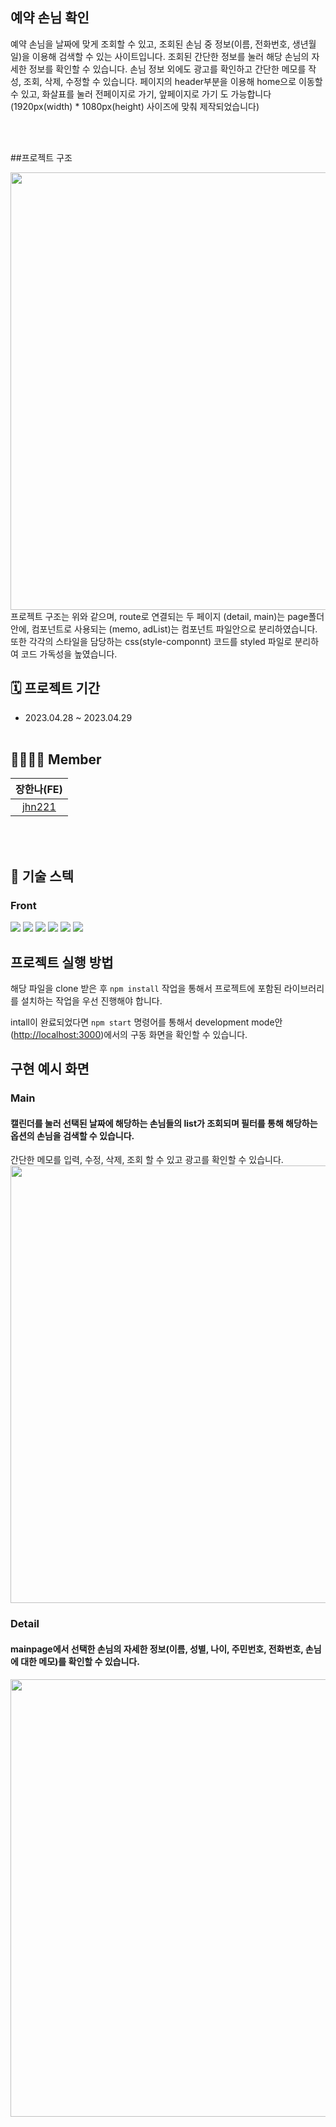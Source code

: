 ## 예약 손님 확인

예약 손님을 날짜에 맞게 조회할 수 있고, 조회된 손님 중 정보(이름, 전화번호, 생년월일)을 이용해 검색할 수 있는 사이트입니다.
조회된 간단한 정보를 눌러 해당 손님의 자세한 정보를 확인할 수 있습니다.
손님 정보 외에도 광고를 확인하고 간단한 메모를 작성, 조회, 삭제, 수정할 수 있습니다.
페이지의 header부분을 이용해 home으로 이동할 수 있고, 화살표를 눌러 전페이지로 가기, 앞페이지로 가기 도 가능합니다
(1920px(width) * 1080px(height) 사이즈에 맞춰 제작되었습니다)

</br></br>

##프로젝트 구조

<img src = https://user-images.githubusercontent.com/98151533/235186534-424a0ef8-c3cd-4d31-9a0b-0226e7eedcca.png width = "700">
 프로젝트 구조는 위와 같으며, route로 연결되는 두 페이지 (detail, main)는 page폴더 안에, 컴포넌트로 사용되는 (memo, adList)는 컴포넌트 파일안으로 분리하였습니다.
 또한 각각의 스타일을 담당하는 css(style-componnt) 코드를 styled 파일로 분리하여 코드 가독성을 높였습니다.
 

## 🗓️ 프로젝트 기간
- 2023.04.28 ~ 2023.04.29
</br></br>

## 👨‍👩‍👧‍👦 Member

| 장한나(FE) |
|       :-: |
| [jhn221](https://github.com/jhn221) |
</br></br>

## :low_brightness: 기술 스텍

### Front

<img src="https://img.shields.io/badge/react-61DAFB?style=for-the-badge&logo=react&logoColor=black"> <img src="https://img.shields.io/badge/styledcomponents-DB7093?style=for-the-badge&logo=styledcomponents&logoColor=black"> <img src="https://img.shields.io/badge/React_Router-CA4245?style=for-the-badge&logo=React_Router&logoColor=white"/> <img src="https://img.shields.io/badge/Axios-181717?style=for-the-badge&logo=Axios&logoColor=white"> <img src="https://img.shields.io/badge/html5-E34F26?style=for-the-badge&logo=html5&logoColor=white"> <img src="https://img.shields.io/badge/TypeScript-FFC000?style=for-the-badge&logo=typeScript&logoColor=black"/> 


## 프로젝트 실행 방법
해당 파일을 clone 받은 후 ```npm install``` 작업을 통해서 프로젝트에 포함된 라이브러리를 설치하는 작업을 우선 진행해야 합니다.

intall이 완료되었다면 ```npm start``` 명령어를 통해서 development mode안([http://localhost:3000](http://localhost:3000))에서의 구동 화면을 확인할 수 있습니다.

## 구현 예시 화면

### Main
#### 캘린더를 눌러 선택된 날짜에 해당하는 손님들의 list가 조회되며 필터를 통해 해당하는 옵션의 손님을 검색할 수 있습니다.
간단한 메모를 입력, 수정, 삭제, 조회 할 수 있고 광고를 확인할 수 있습니다.
<img src = https://user-images.githubusercontent.com/98151533/235188588-fed88581-bdeb-4921-bde6-b15842442daa.png width = "700">

### Detail
#### mainpage에서 선택한 손님의 자세한 정보(이름, 성별, 나이, 주민번호, 전화번호, 손님에 대한 메모)를 확인할 수 있습니다.
<img src = https://user-images.githubusercontent.com/98151533/235188189-9a84dd88-b623-4617-b7d9-89368eb2cae2.png width = "700">

